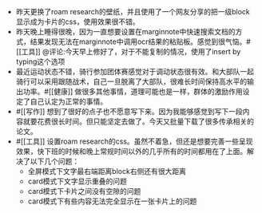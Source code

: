 - 昨天更换了roam research的壁纸，并且使用了一个网友分享的把一级block显示成为卡片的css，使用效果很不错。
- 昨天晚上睡得很晚，因为一直想要设置在marginnote中快速搜索文档的方式，结果发现无法在marginnote中调用ocr结果的粘贴板。感觉到很气恼。#[[工具]] @评论:今天早上修好了，对于不能复制的情况，使用了insert by typing这个选项
- 最近运动状态不错，骑行参加团体赛感觉对于调动状态很有效。和大部队一起骑行可以采用跟随战术，自己一旦脱离了大部队，很难长时间保持高水平的输出功率。#[[健康]] 做很多其他事情，道理可能也是一样，群体的激励作用设定了自己认定为正常的事情。
- #[[写作]] 想到了很好的点子也不愿意写下来。因为我能够感觉到写下一段内容就要花费很长时间。但只能坚定去做了。今天又批量下载了很多传承相关的论文。
- #[[工具]] 设置roam research的css。虽然不着急，但还是想要完善一些呈现效果，快下班的时候和晚上常规时间以外的几乎所有的时间都用在了上面。解决了以下几个问题：
    - 全屏模式下文字最右端距离block右侧还有很大距离
    - card模式下文字显示重叠的问题
    - card模式下卡片之间没有空隙的问题
    - card模式下有些内容无法完全显示在一张卡片上的问题
